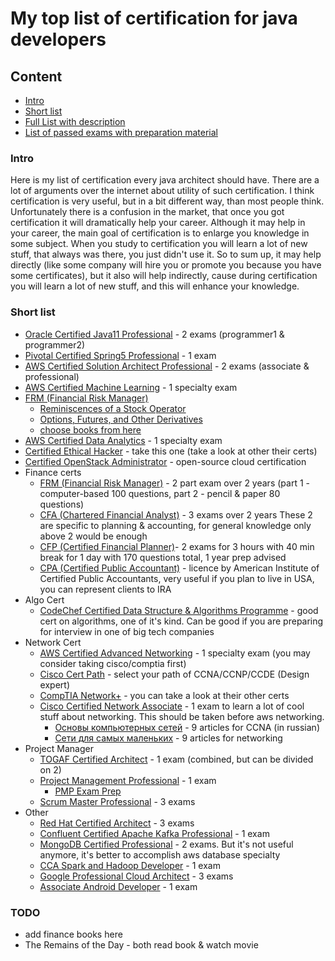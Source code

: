 # My top list of certification for java developers

## Content
* [Intro](#intro)
* [Short list](#short-list)
* [Full List with description](#full-list-with-description)
* [List of passed exams with preparation material](#list-of-passed-exams-with-preparation-material)

### Intro
Here is my list of certification every java architect should have. There are a lot of arguments over the internet about utility of such certification. 
I think certification is very useful, but in a bit different way, than most people think. Unfortunately there is a confusion in the market, that once you got certification it will dramatically help your career.
Although it may help in your career, the main goal of certification is to enlarge you knowledge in some subject. When you study to certification you will learn a lot of new stuff, that always was there, you just didn't use it.
So to sum up, it may help directly (like some company will hire you or promote you because you have some certificates), but it also will help indirectly, cause during certification you will learn a lot of new stuff, and this will enhance your knowledge.

### Short list
* [Oracle Certified Java11 Professional](https://education.oracle.com/products/trackp_815) - 2 exams (programmer1 & programmer2)
* [Pivotal Certified Spring5 Professional](https://store.education.pivotal.io/confirm-course?courseid=EDU-1202) - 1 exam
* [AWS Certified Solution Architect Professional](https://aws.amazon.com/certification/) - 2 exams (associate & professional)
* [AWS Certified Machine Learning](https://aws.amazon.com/certification/certified-machine-learning-specialty) - 1 specialty exam
* [FRM (Financial Risk Manager)](https://www.garp.org/frm/fees-payments)
    * [Reminiscences of a Stock Operator](https://www.amazon.com/Reminiscences-Stock-Operator-Edwin-Lef%C3%A8vre/dp/0471770884)
    * [Options, Futures, and Other Derivatives](https://www.amazon.com/Options-Futures-Other-Derivatives-9th/dp/0133456315)
    * [choose books from here](https://www.quora.com/What-investment-books-or-sources-of-learning-does-Jonathan-Jones-recommend)
* [AWS Certified Data Analytics](https://aws.amazon.com/certification/certified-data-analytics-specialty) - 1 specialty exam
* [Certified Ethical Hacker](https://cert.eccouncil.org/certified-ethical-hacker.html) - take this one (take a look at other their certs)
* [Certified OpenStack Administrator](https://www.openstack.org/coa) - open-source cloud certification
* Finance certs
    * [FRM (Financial Risk Manager)](https://www.garp.org/frm/fees-payments) - 2 part exam over 2 years (part 1 - computer-based 100 questions, part 2 - pencil & paper 80 questions)
    * [CFA (Chartered Financial Analyst)](https://www.cfainstitute.org/en/programs/cfa/exam) - 3 exams over 2 years
    These 2 are specific to planning & accounting, for general knowledge only above 2 would be enough
    * [CFP (Certified Financial Planner)](https://www.cfp.net/get-certified/certification-process)- 2 exams for 3 hours with 40 min break for 1 day with 170 questions total, 1 year prep advised
    * [CPA (Certified Public Accountant)](https://future.aicpa.org/resources/toolkit/cpa-exam) - licence by American Institute of Certified Public Accountants, very useful if you plan to live in USA, you can represent clients to IRA
* Algo Cert
    * [CodeChef Certified Data Structure & Algorithms Programme](https://www.codechef.com/certification/data-structures-and-algorithms/prepare) - good cert on algorithms, one of it's kind. Can be good if you are preparing for interview in one of big tech companies
* Network Cert
    * [AWS Certified Advanced Networking](https://aws.amazon.com/certification/certified-advanced-networking-specialty) - 1 specialty exam (you may consider taking cisco/comptia first)
    * [Cisco Cert Path](https://www.cisco.com/c/dam/en_us/training-events/certifications/career-path.pdf) - select your path of CCNA/CCNP/CCDE (Design expert)
    * [CompTIA Network+](https://www.comptia.org/certifications/network) - you can take a look at their other certs
    * [Cisco Certified Network Associate](https://www.cisco.com/c/en/us/training-events/training-certifications/certifications/associate/ccna.html) - 1 exam to learn a lot of cool stuff about networking. This should be taken before aws networking. 
        * [Основы компьютерных сетей](https://habr.com/en/post/307252) - 9 articles for CCNA (in russian)
        * [Сети для самых маленьких](https://habr.com/ru/post/133453) - 9 articles for networking
* Project Manager
    * [TOGAF Certified Architect](https://certification.opengroup.org/examinations/togaf/togaf9-combined) - 1 exam (combined, but can be divided on 2)
    * [Project Management Professional](https://www.pmi.org/certifications/types/project-management-pmp) - 1 exam
        * [PMP Exam Prep](https://www.amazon.com/PMP-Exam-Prep-Eighth-Updated/dp/1932735658)
    * [Scrum Master Professional](https://www.scrum.org/professional-scrum-master-i-certification) - 3 exams
* Other
    * [Red Hat Certified Architect](https://www.redhat.com/en/services/all-certifications-exams) - 3 exams
    * [Confluent Certified Apache Kafka Professional](https://www.confluent.io/certification) - 1 exam
    * [MongoDB Certified Professional](https://university.mongodb.com/certification) - 2 exams. But it's not useful anymore, it's better to accomplish aws database specialty
    * [CCA Spark and Hadoop Developer](https://www.cloudera.com/about/training/certification/cca-spark.html) - 1 exam
    * [Google Professional Cloud Architect](https://cloud.google.com/certification/cloud-architect) - 3 exams
    * [Associate Android Developer](https://developers.google.com/certification/associate-android-developer) - 1 exam

### TODO
* add finance books here
* The Remains of the Day - both read book & watch movie